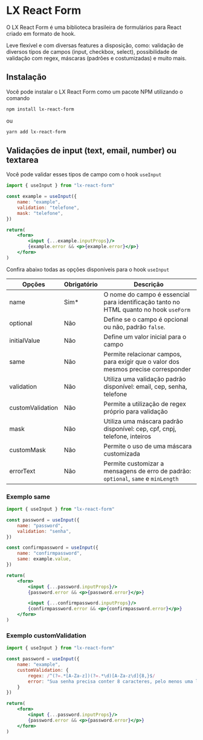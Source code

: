 # LX React Form

O LX React Form é uma biblioteca brasileira de formulários para React criado em formato de hook. 

Leve flexível e com diversas features a disposição, como: validação de diversos tipos de campos (input, checkbox, select), possibilidade de validação com regex, máscaras (padrões e costumizadas) e muito mais.

## Instalação

Você pode instalar o LX React Form como um pacote NPM utilizando o comando

```sh
npm install lx-react-form
```

ou 

```sh
yarn add lx-react-form
```

## Validações de input (text, email, number) ou textarea

Você pode validar esses tipos de campo com o hook `useInput`

```jsx
import { useInput } from "lx-react-form"

const example = useInput({
    name: "example",
    validation: "telefone",
    mask: "telefone",
})

return(
    <form>
        <input {...example.inputProps}/>
        {example.error && <p>{example.error}</p>}
    </form>
)
```

Confira abaixo todas as opções disponíveis para o hook `useInput`

| Opções | Obrigatório | Descrição |
| ------ | ------ | ------ |
| name | Sim* | O nome do campo é essencial para identificação tanto no HTML quanto no hook `useForm` |
| optional | Não | Define se o campo é opcional ou não, padrão `false`. |
| initialValue | Não | Define um valor inicial para o campo |
| same | Não | Permite relacionar campos, para exigir que o valor dos mesmos precise corresponder |
| validation | Não | Utiliza uma validação padrão disponível: email, cep, senha, telefone |
| customValidation | Não | Permite a utilização de regex próprio para validação |
| mask | Não | Utiliza uma máscara padrão disponível: cep, cpf, cnpj, telefone, inteiros |
| customMask | Não | Permite o uso de uma máscara customizada |
| errorText | Não | Permite customizar a mensagens de erro de padrão: `optional`, `same` e `minLength` |

### Exemplo same

```jsx
import { useInput } from "lx-react-form"

const password = useInput({
    name: "password",
    validation: "senha",
})

const confirmpassword = useInput({
    name: "confirmpassword",
    same: example.value,
})

return(
    <form>
        <input {...password.inputProps}/>
        {password.error && <p>{password.error}</p>}

        <input {...confirmpassword.inputProps}/>
        {confirmpassword.error && <p>{confirmpassword.error}</p>}
    </form>
)
```

### Exemplo customValidation

```jsx
import { useInput } from "lx-react-form"

const password = useInput({
    name: "example",
    customValidation: {
        regex: /^(?=.*[A-Za-z])(?=.*\d)[A-Za-z\d]{8,}$/
        error: "Sua senha precisa conter 8 caracteres, pelo menos uma letra e um número"
    }
})

return(
    <form>
        <input {...password.inputProps}/>
        {password.error && <p>{password.error}</p>}
    </form>
)
```